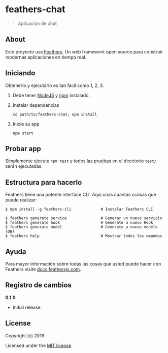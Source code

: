 # feathers-chat

> Aplicación de chat

## About

Este proyecto usa  [Feathers](http://feathersjs.com). Un  web framework open source para construir modernas aplicaciones en tiempo real.

## Iniciando

Obtenerlo y ejecutarlo es tan fácil como 1, 2, 3.

1. Debe tener  [NodeJS](https://nodejs.org/) y [npm](https://www.npmjs.com/) instalado.
2. Instalar dependencias

    ```
    cd path/to/feathers-chat; npm install
    ```

3. Inicie su app

    ```
    npm start
    ```

## Probar app

Simplemente ejecute `npm test` y todos las pruebas en el directorio `test/` serán ejecutadas.

## Estructura para hacerlo

Feathers tiene una potente interface CLI. Aquí unas cuantas ccosas que puede realizar:

```
$ npm install -g feathers-cli             # Instalar Feathers CLI

$ feathers generate service               # Generar un nuevo servicio
$ feathers generate hook                  # Generate a nuevo Hook
$ feathers generate model                 # Generate a nuevo modelo (DB)
$ feathers help                           # Mostrar todos los omandos
```

## Ayuda

Para mayor información sobre todas las cosas que usted puede hacer con Feathers visite [docs.feathersjs.com](http://docs.feathersjs.com).

## Registro de cambios

__0.1.0__

- Initial release

## License

Copyright (c) 2016

Licensed under the [MIT license](LICENSE).
